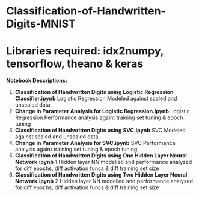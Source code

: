 # Classification-of-Handwritten-Digits-MNIST
# Libraries required: idx2numpy, tensorflow, theano & keras 

**Notebook Descriptions:** 
1. **Classification of Handwritten Digits using Logistic Regression Classifier.ipynb**
   Logistic Regression Modeled against scaled and unscaled data.
2. **Change in Parameter Analysis for Logistic Regression.ipynb**
   Logistic Regression Performance analysis againt training set tuning & epoch tuning
3. **Classification of Handwritten Digits using SVC.ipynb**
   SVC Modeled against scaled and unscaled data.
4. **Change in Parameter Analysis for SVC.ipynb**
   SVC Performance analysis againt training set tuning & epoch tuning 
5. **Classification of Handwritten Digits using One Hidden Layer Neural Network.ipynb**
   1 Hidden layer NN modelled and performance analysed for diff epochs, diff activation funcs & diff training set size
6. **Classification of Handwritten Digits using Two Hidden Layer Neural Network.ipynb**
   2 Hidden layer NN modelled and performance analysed for diff epochs, diff activation funcs & diff training set size


